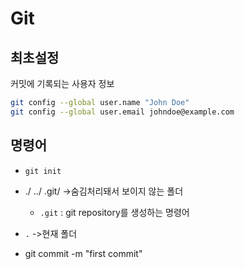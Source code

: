 # Git

## 최초설정

커밋에 기록되는 사용자 정보

```bash
git config --global user.name "John Doe"
git config --global user.email johndoe@example.com

```

## 명령어
- `git init`
- ./  ../  .git/ ->숨김처리돼서 보이지 않는 폴더
    - `.git` : git repository를 생성하는 명령어

- `.` ->현재 폴더

- git commit -m "first commit"

